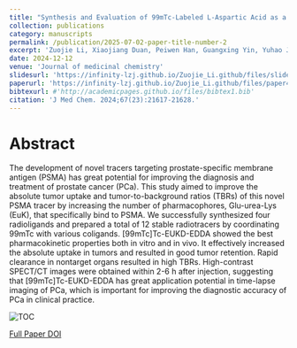 ```yaml
---
title: "Synthesis and Evaluation of 99mTc-Labeled L-Aspartic Acid as a EuK Polymer Linker for Targeting PSMA to a Novel SPECT Tumor Tracer"
collection: publications
category: manuscripts
permalink: /publication/2025-07-02-paper-title-number-2
excerpt: 'Zuojie Li, Xiaojiang Duan, Peiwen Han, Guangxing Yin, Yuhao Jiang , Qing Ruan , Junbo Zhang '
date: 2024-12-12
venue: 'Journal of medicinal chemistry'
slidesurl: 'https://infinity-lzj.github.io/Zuojie_Li.github/files/slides2.pdf'
paperurl: 'https://infinity-lzj.github.io/Zuojie_Li.github/files/paper4.pdf'
bibtexurl: #'http://academicpages.github.io/files/bibtex1.bib'
citation: 'J Med Chem. 2024;67(23):21617-21628.'
---
```

# Abstract
The development of novel tracers targeting prostate-specific membrane antigen (PSMA) has great potential for improving the diagnosis and treatment of prostate cancer (PCa). This study aimed to improve the absolute tumor uptake and tumor-to-background ratios (TBRs) of this novel PSMA tracer by increasing the number of pharmacophores, Glu-urea-Lys (EuK), that specifically bind to PSMA. We successfully synthesized four radioligands and prepared a total of 12 stable radiotracers by coordinating 99mTc with various coligands. [99mTc]Tc-EUKD-EDDA showed the best pharmacokinetic properties both in vitro and in vivo. It effectively increased the absolute uptake in tumors and resulted in good tumor retention. Rapid clearance in nontarget organs resulted in high TBRs. High-contrast SPECT/CT images were obtained within 2-6 h after injection, suggesting that [99mTc]Tc-EUKD-EDDA has great application potential in time-lapse imaging of PCa, which is important for improving the diagnostic accuracy of PCa in clinical practice.

![TOC](https://infinity-lzj.github.io/Zuojie_Li.github/files/TOC2.jpg "TOC")

[Full Paper DOI](https://pubs.acs.org/doi/10.1021/acs.jmedchem.4c02656)

